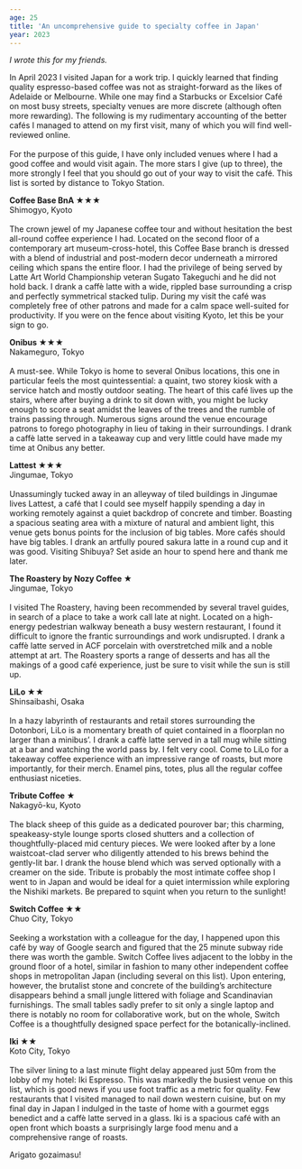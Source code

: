 ```yaml
---
age: 25
title: 'An uncomprehensive guide to specialty coffee in Japan'
year: 2023
---
```


*I wrote this for my friends.*

In April 2023 I visited Japan for a work trip. I quickly learned that finding quality espresso-based coffee was not as straight-forward as the likes of Adelaide or Melbourne. While one may find a Starbucks or Excelsior Café on most busy streets, specialty venues are more discrete (although often more rewarding). The following is my rudimentary accounting of the better cafés I managed to attend on my first visit, many of which you will find well-reviewed online.\
\
For the purpose of this guide, I have only included venues where I had a good coffee and would visit again. The more stars I give (up to three), the more strongly I feel that you should go out of your way to visit the café. This list is sorted by distance to Tokyo Station.

__Coffee Base BnA ★★★__\
<label>Shimogyo, Kyoto</label><br /><br />The crown jewel of my Japanese coffee tour and without hesitation the best all-round coffee experience I had. Located on the second floor of a contemporary art museum-cross-hotel, this Coffee Base branch is dressed with a blend of industrial and post-modern decor underneath a mirrored ceiling which spans the entire floor. I had the privilege of being served by Latte Art World Championship veteran Sugato Takeguchi and he did not hold back. I drank a caffè latte with a wide, rippled base surrounding a crisp and perfectly symmetrical stacked tulip. During my visit the café was completely free of other patrons and made for a calm space well-suited for productivity. If you were on the fence about visiting Kyoto, let this be your sign to go.

__Onibus ★★★__\
<label>Nakameguro, Tokyo</label><br /><br />A must-see. While Tokyo is home to several Onibus locations, this one in particular feels the most quintessential: a quaint, two storey kiosk with a service hatch and mostly outdoor seating. The heart of this café lives up the stairs, where after buying a drink to sit down with, you might be lucky enough to score a seat amidst the leaves of the trees and the rumble of trains passing through. Numerous signs around the venue encourage patrons to forego photography in lieu of taking in their surroundings. I drank a caffè latte served in a takeaway cup and very little could have made my time at Onibus any better.

__Lattest ★★★__\
<label>Jingumae, Tokyo</label><br /><br />Unassumingly tucked away in an alleyway of tiled buildings in Jingumae lives Lattest, a café that I could see myself happily spending a day in working remotely against a quiet backdrop of concrete and timber. Boasting a spacious seating area with a mixture of natural and ambient light, this venue gets bonus points for the inclusion of big tables. More cafés should have big tables. I drank an artfully poured sakura latte in a round cup and it was good. Visiting Shibuya? Set aside an hour to spend here and thank me later.

__The Roastery by Nozy Coffee ★__\
<label>Jingumae, Tokyo</label><br /><br />I visited The Roastery, having been recommended by several travel guides, in search of a place to take a work call late at night. Located on a high-energy pedestrian walkway beneath a busy western restaurant, I found it difficult to ignore the frantic surroundings and work undisrupted. I drank a caffè latte served in ACF porcelain with overstretched milk and a noble attempt at art. The Roastery sports a range of desserts and has all the makings of a good café experience, just be sure to visit while the sun is still up.

__LiLo ★★__\
<label>Shinsaibashi, Osaka</label><br /><br />In a hazy labyrinth of restaurants and retail stores surrounding the Dotonbori, LiLo is a momentary breath of quiet contained in a floorplan no larger than a minibus’. I drank a caffè latte served in a tall mug while sitting at a bar and watching the world pass by. I felt very cool. Come to LiLo for a takeaway coffee experience with an impressive range of roasts, but more importantly, for their merch. Enamel pins, totes, plus all the regular coffee enthusiast niceties.

__Tribute Coffee ★__\
<label>Nakagyō-ku, Kyoto</label><br /><br />The black sheep of this guide as a dedicated pourover bar; this charming, speakeasy-style lounge sports closed shutters and a collection of thoughtfully-placed mid century pieces. We were looked after by a lone waistcoat-clad server who diligently attended to his brews behind the gently-lit bar. I drank the house blend which was served optionally with a creamer on the side. Tribute is probably the most intimate coffee shop I went to in Japan and would be ideal for a quiet intermission while exploring the Nishiki markets. Be prepared to squint when you return to the sunlight!

__Switch Coffee ★★__\
<label>Chuo City, Tokyo</label><br /><br />Seeking a workstation with a colleague for the day, I happened upon this café by way of Google search and figured that the 25 minute subway ride there was worth the gamble. Switch Coffee lives adjacent to the lobby in the ground floor of a hotel, similar in fashion to many other independent coffee shops in metropolitan Japan (including several on this list). Upon entering, however, the brutalist stone and concrete of the building’s architecture disappears behind a small jungle littered with foliage and Scandinavian furnishings. The small tables sadly prefer to sit only a single laptop and there is notably no room for collaborative work, but on the whole, Switch Coffee is a thoughtfully designed space perfect for the botanically-inclined.

__Iki ★★__\
<label>Koto City, Tokyo</label><br /><br />The silver lining to a last minute flight delay appeared just 50m from the lobby of my hotel: Iki Espresso. This was markedly the busiest venue on this list, which is good news if you use foot traffic as a metric for quality. Few restaurants that I visited managed to nail down western cuisine, but on my final day in Japan I indulged in the taste of home with a gourmet eggs benedict and a caffè latte served in a glass. Iki is a spacious café with an open front which boasts a surprisingly large food menu and a comprehensive range of roasts.

Arigato gozaimasu!

